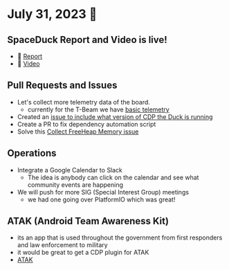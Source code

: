 # July 31, 2023 :duck:

## SpaceDuck Report and Video is live!
* :newspaper: [Report](https://bit.ly/3Q5fnYI)
* :movie_camera: [Video](https://bit.ly/3Y5Ge8Y)

## Pull Requests and Issues
* Let's collect more telemetry data of the board.
  * currently for the T-Beam we have [basic telemetry](https://github.com/Call-for-Code/ClusterDuck-Protocol/blob/master/examples/6.TTGO-TBeam-Examples/TBeam-Telemetry/TBeam-Telemetry.ino)
* Created an [issue to include what version of CDP the Duck is running](https://github.com/Call-for-Code/ClusterDuck-Protocol/issues/320)
* Create a PR to fix dependency automation script
* Solve this [Collect FreeHeap Memory issue](https://github.com/Call-for-Code/ClusterDuck-Protocol/issues/196)

## Operations
* Integrate a Google Calendar to Slack
  * The idea is anybody can click on the calendar and see what community events are happening
* We will push for more SIG (Special Interest Group) meetings
  * we had one going over PlatformIO which was great!

## ATAK (Android Team Awareness Kit)
* its an app that is used throughout the government from first responders and law enforcement to military
* it would be great to get a CDP plugin for ATAK
* [ATAK](https://tak.gov/)
